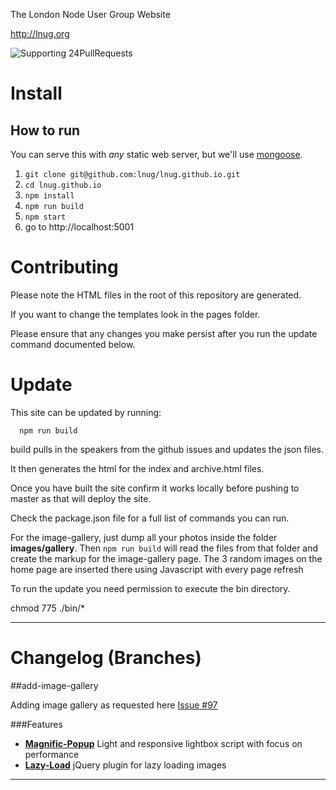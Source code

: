 
The London Node User Group Website

http://lnug.org

![Supporting 24PullRequests](https://img.shields.io/badge/Supporting-24PullRequests-red.svg)

# Install


How to run
----------
You can serve this with *any* static web server, but we'll use [mongoose](https://code.google.com/p/mongoose/).

1. `git clone git@github.com:lnug/lnug.github.io.git`
2. `cd lnug.github.io`
3. `npm install`
4. `npm run build`
3. `npm start`
4. go to http://localhost:5001


# Contributing

Please note the HTML files in the root of this repository are generated. 

If you want to change the templates look in the pages folder.

Please ensure that any changes you make persist after you run the update command documented below.


# Update

This site can be updated by running:

```
  npm run build
```

build pulls in the speakers from the github issues and updates the json files.

It then generates the html for the index and archive.html files.

Once you have built the site confirm it works locally before pushing to master as that will deploy the site.

Check the package.json file for a full list of commands you can run.

For the image-gallery, just dump all your photos inside the folder **images/gallery**.
Then `npm run build` will read the files from that folder and create the markup for the image-gallery page.
The 3 random images on the home page are inserted there using Javascript with every page refresh

To run the update you need permission to execute the bin directory.

  chmod 775 ./bin/*

--- 

# Changelog (Branches)

##add-image-gallery

Adding image gallery as requested here [Issue #97](https://github.com/lnug/lnug.github.io/issues/97)


###Features
- [**Magnific-Popup**](https://github.com/dimsemenov/Magnific-Popup/) Light and responsive lightbox script with focus on performance
- [**Lazy-Load**](https://github.com/tuupola/jquery_lazyload/) jQuery plugin for lazy loading images

--- 
